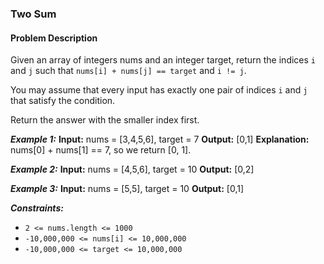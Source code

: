 ### Two Sum

#### Problem Description

Given an array of integers nums and an integer target, return the indices `i` and `j` such that `nums[i] + nums[j] == target` and `i != j`.

You may assume that every input has exactly one pair of indices `i` and `j` that satisfy the condition.

Return the answer with the smaller index first.

**_Example 1:_**
**Input:**
nums = [3,4,5,6], target = 7
**Output:** [0,1]
**Explanation:** nums[0] + nums[1] == 7, so we return [0, 1].

**_Example 2:_**
**Input:** nums = [4,5,6], target = 10
**Output:** [0,2]

**_Example 3:_**
**Input:** nums = [5,5], target = 10
**Output:** [0,1]

**_Constraints:_**

- `2 <= nums.length <= 1000`
- `-10,000,000 <= nums[i] <= 10,000,000`
- `-10,000,000 <= target <= 10,000,000`
